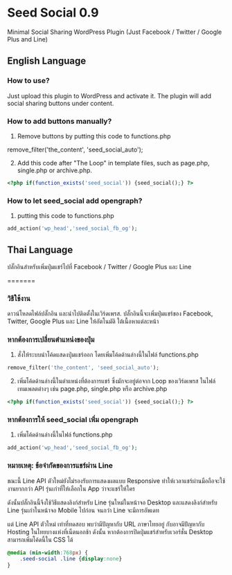 # Seed Social 0.9
Minimal Social Sharing WordPress Plugin (Just Facebook / Twitter / Google Plus and Line)

## English Language

### How to use?
Just upload this plugin to WordPress and activate it. The plugin will add social sharing buttons under content.

### How to add buttons manually?

1) Remove buttons by putting this code to functions.php

remove_filter('the_content', 'seed_social_auto');

2) Add this code after "The Loop" in template files, such as page.php, single.php or archive.php.

```php
<?php if(function_exists('seed_social')) {seed_social();} ?>
```

### How to let seed_social add opengraph?

1) putting this code to functions.php

```php
add_action('wp_head','seed_social_fb_og');
```

## Thai Language
ปลั๊กอินสำหรับเพิ่มปุ่มแชร์ไปที่ Facebook / Twitter / Google Plus และ Line

=======
### วิธีใช้งาน
ดาวน์โหลดไฟล์ปลั๊กอิน และนำไปติดตั้งในเวิร์ดเพรส. ปลั๊กอินนี้จะเพิ่มปุ่มแชร์ของ Facebook, Twitter, Google Plus และ Line ให้อัตโนมัติ ใต้เนื้อหาแต่ละหน้า

### หากต้องการเปลี่ยนตำแหน่งของปุ่ม

1) สั่งให้ระบบนำโค้ดแสดงปุ่มแชร์ออก โดยเพิ่มโค้ดด้านล่างนี้ในไฟล์ functions.php

```php
remove_filter('the_content', 'seed_social_auto');
```

2) เพิ่มโค้ดด้านล่างนี้ในตำแหน่งที่ต้องการแชร์ ซึ่งมักจะอยู่ต่อจาก Loop ของเวิร์ดเพรส ในไฟล์เทมเพลตต่างๆ เช่น page.php, single.php หรือ archive.php

```php
<?php if(function_exists('seed_social')) {seed_social();} ?>
```

### หากต้องการให้ seed_social เพิ่ม opengraph

1) เพิ่มโค้ดด้านล่างนี้ในไฟล์ functions.php

```php
add_action('wp_head','seed_social_fb_og');
```

### หมายเหตุ: ข้อจำกัดของการแชร์ผ่าน Line
ขณะนี้ Line API ตัวใหม่ยังไม่รองรับการแสดงผลแบบ Responsive ทำให้เวลาแชร์ผ่านมือถือจะใช้งานยากกว่า API รุ่นเก่าที่ให้เลือกใน App ว่าจะแชร์ให้ใคร 

ดังนั้นปลั๊กอินนี้จึงใช้วิธีแสดงลิงก์สำหรับ Line รุ่นใหม่ในหน้าจอ Desktop และแสดงลิงก์สำหรับ Line รุ่นเก่าในหน้าจอ Mobile ไปก่อน จนกว่า Line จะมีการอัพเดท

แต่ Line API ตัวใหม่ เท่าที่ทดสอบ พบว่ามีปัญหากับ URL ภาษาไทยอยู่ กับอาจมีปัญหากับ Hosting ในไทยบางแห่งที่เน็ตนอกช้า ดังนั้น หากต้องการปิดปุ่มแชร์สำหรับเวอร์ชั่น Desktop สามารถเพิ่มโค้ดนี้ใน CSS ได้

```css
@media (min-width:768px) {
	.seed-social .line {display:none}
}
```
